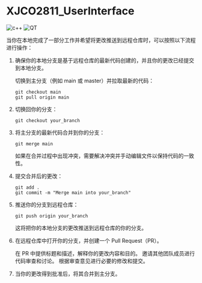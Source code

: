 # XJCO2811_UserInterface

![c++](https://img.shields.io/badge/C++-00599C.svg?style=for-the-badge&logo=C++&logoColor=white)
![QT](https://img.shields.io/badge/Qt-41CD52.svg?style=for-the-badge&logo=Qt&logoColor=white)

当你在本地完成了一部分工作并希望将更改推送到远程仓库时，可以按照以下流程进行操作：

1. 确保你的本地分支是基于远程仓库的最新代码创建的，并且你的更改已经提交到本地分支。

    切换到主分支（例如 main 或 master）并拉取最新的代码：

    ```shell
    git checkout main
    git pull origin main
    ```

2. 切换回你的分支：

    ```shell
    git checkout your_branch
    ```

3. 将主分支的最新代码合并到你的分支：
    ```shell
    git merge main
    ```
    如果在合并过程中出现冲突，需要解决冲突并手动编辑文件以保持代码的一致性。


4. 提交合并后的更改：
    ```shell
    git add .
    git commit -m "Merge main into your_branch"
    ```

5. 推送你的分支到远程仓库：
    ```shell
    git push origin your_branch
    ```
    这将把你的本地分支的更改推送到远程仓库的你的分支。


6. 在远程仓库中打开你的分支，并创建一个 Pull Request（PR）。

    在 PR 中提供标题和描述，解释你的更改内容和目的。
    邀请其他团队成员进行代码审查和讨论。
    根据审查意见进行必要的修改和提交。

7. 当你的更改得到批准后，将其合并到主分支。
